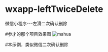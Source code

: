 # wxapp-leftTwiceDelete
微信小程序---左滑二次确认删除



#参才的那个项目效果图
![mahua](http://a3767c8e05b9af00df2d.b0.upaiyun.com/apicloud/05e36d4e5e46fddf6a8e42e47ba99d35.gif)

#本示例，类似微信二次确认删除


